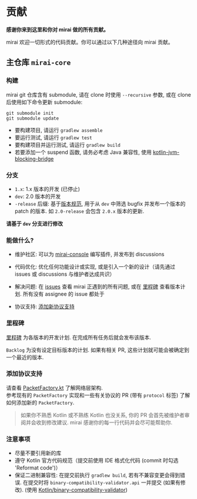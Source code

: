 # 贡献

**感谢你来到这里和你对 mirai 做的所有贡献。**

mirai 欢迎一切形式的代码贡献。你可以通过以下几种途径向 mirai 贡献。

## 主仓库 `mirai-core`

### 构建

mirai git 仓库含有 submodule, 请在 clone 时使用 `--recursive` 参数, 或在 clone 后使用如下命令更新 submodule:
```shell script
git submodule init
git submodule update
```

- 要构建项目, 请运行 `gradlew assemble`
- 要运行测试, 请运行 `gradlew test`
- 要构建项目并运行测试, 请运行 `gradlew build`
- 若要添加一个 suspend 函数, 请务必考虑 Java 兼容性, 使用 [kotlin-jvm-blocking-bridge](https://github.com/mamoe/kotlin-jvm-blocking-bridge/blob/master/README-chs.md)

### 分支

- `1.x`: 1.x 版本的开发 (已停止)
- `dev`: 2.0 版本的开发
- `-release` 后缀: 基于[版本规范](docs/Evolution.md#版本规范), 用于从 `dev` 中筛选 bugfix 并发布一个版本的 patch 的版本. 如 `2.0-release` 会包含 `2.0.x` 版本的更新.

**请基于 `dev` 分支进行修改**

### 能做什么?

- 维护社区: 可以为 [mirai-console](https://github.com/mamoe/mirai-console) 编写插件, 并发布到 discussions

- 代码优化: 优化任何功能设计或实现, 或是引入一个新的设计（请先通过 issues 或 discussions 与维护者达成共识）
- 解决问题: 在 [issues](https://github.com/mamoe/mirai/issues) 查看 mirai 正遇到的所有问题, 或在 [里程碑](https://github.com/mamoe/mirai/milestones) 查看版本计划. 所有没有 assignee 的 issue 都处于
- 协议支持: [添加新协议支持](#添加协议支持)

### 里程碑

[里程碑](https://github.com/mamoe/mirai/milestones) 为各版本的开发计划. 在完成所有任务后就会发布该版本.

`Backlog` 为没有设定目标版本的计划. 如果有相关 PR, 这些计划就可能会被确定到一个最近的版本.

### 添加协议支持

请查看 [PacketFactory.kt](mirai-core/src/commonMain/kotlin/network/protocol/packet/PacketFactory.kt) 了解网络层架构.  
参考现有的 `PacketFactory` 实现和一些有关协议的 PR (带有 `protocol` 标签) 了解如何添加新的 `PacketFactory`.

> 如果你不熟悉 Kotlin 或不熟练 Kotlin 也没关系, 你的 PR 会首先被维护者审阅并会收到修改建议. mirai 感谢你的每一行代码并会尽可能帮助你.


### 注意事项
- 尽量不要引用新的库
- 遵守 Kotlin 官方代码规范（提交前使用 IDE 格式化代码 (commit 时勾选 'Reformat code')）
- 保证二进制兼容性: 在提交前执行 `gradlew build`, 若有不兼容变更会得到错误. 在提交时将 `binary-compatibility-validator.api` 一并提交 (如果有修改). (使用 [Kotlin/binary-compatibility-validator](https://github.com/Kotlin/binary-compatibility-validator))
